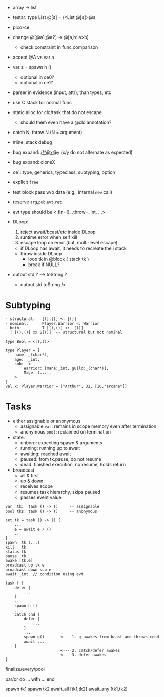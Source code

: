 - array -> list
- testar: type List @[s] = /<List @[s]>@s

- pico-ce
- change @[@a1,@a2] -> @[a,b: a>b]
  - check constraint in func comparison
- accept @A vs var a
- var z = spawn h ()
  - optional in ce0?
  - optional in ce1?
- parser in evidence (input, attr), than types, etc
- use C stack for normal func
- static alloc for clo/task that do not escape
  - should them even have a @clo annotation?
- catch N, throw N (N = argument)
- \#line, stack debug
- bug expand: /</^@x>@y (x/y do not alternate as expected)
- bug expand: cloneX
- ce1: type, generics, typeclass, subtyping, option
- explicit `free`
- test block pass w/o data (e.g., internal `new` call)
- reserve `arg`,`pub`,`evt`,`ret`
- evt type should be <.fin=(), .throw=_int, ...>
- DLoop:
  1. reject await/bcast/etc inside DLoop
  2. runtime error when self kill
  3. escape loop on error (but, multi-level escape)
  - if DLoop has await, it needs to recreate the i stack
  - throw inside DLoop
    - loop tk in @block { stack tk }
    - break if NULL?
- output std ? --> toString ?
  - output std toString /x

# Subtyping
    - structural:   [(),()] <: [()]
    - nominal:      Player.Warrior <: Warrior
    - both:         T [(),()] <:  [()]
      T [(),()] xx S[()]  -- structural but not nominal

```
type Bool = <(),()>
```

```
type Player = [
    name: _(char*),
    age:  _int,
    sub:  <
        Warrior: [mana:_int, guild:_(char*)],
        Mage: [...],
    >
]
val x: Player.Warrior = ["Arthur", 32, [10,"arcane"]]
```

# Tasks

- either assignable or anonymous
    - assignable `var`: remains in scope memory even after termination
    - anonymous `pool`: reclaimed on termination
- state:
    - unborn:   expecting spawn & arguments
    - running:  running up to await
    - awaiting: reached await
    - paused:   from tk.pause, do not resume
    - dead:     finished execution, no resume, holds return
- broadcast
    - all & first
    - up & down
    - receives scope
    - resumes task hierarchy, skips paused
    - passes event value

```
var  tk:  task () -> ()     -- assignable
pool tks: task () -> ()     -- anonymous

set tk = task () -> () {
    ...
    e = await e / ()
    ...
}
spawn  tk (...) 
kill   tk
status tk
pause  tk
awake [tk,e]
broadcast up tk e
broadcast down scp e
await _int  // condition using evt

task f {
    defer {
        ...
    }
    ...
    spawn h ()
    ...
    catch cnd {
        defer {
            ...
        }
        ...
        spawn g()       <--- 1. g awakes from bcast and throws cond
        await ...
    }
                        <--- 2. catch/defer awakes
                        <--- 3. defer awakes
}
```

finalize/every/pool

par/or do
    ...
with
    ...
end

spawn tk1
spawn tk2
await_all [tk1,tk2]
await_any [tk1,tk2]

